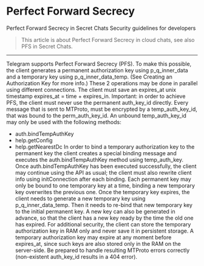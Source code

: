 # Perfect Forward Secrecy

Perfect Forward Secrecy in Secret Chats
Security guidelines for developers

> This article is about Perfect Forward Secrecy in cloud chats, see also PFS in Secret Chats.
---
Telegram supports Perfect Forward Secrecy (PFS).
To make this possible, the client generates a permanent authorization key using p_q_inner_data and a temporary key using p_q_inner_data_temp. (See Creating an Authorization Key for more info.) These 2 operations may be done in parallel using different connections. The client must save an expires_at unix timestamp expires_at = time + expires_in.
Important: in order to achieve PFS, the client must never use the permanent auth_key_id directly. Every message that is sent to MTProto, must be encrypted by a temp_auth_key_id, that was bound to the perm_auth_key_id.
An unbound temp_auth_key_id may only be used with the following methods:
- auth.bindTempAuthKey
- help.getConfig
- help.getNearestDc
In order to bind a temporary authorization key to the permanent key the client creates a special binding message and executes the auth.bindTempAuthKey method using temp_auth_key. Once auth.bindTempAuthKey has been executed successfully, the client may continue using the API as usual; the client must also rewrite client info using initConnection after each binding. Each permanent key may only be bound to one temporary key at a time, binding a new temporary key overwrites the previous one.
Once the temporary key expires, the client needs to generate a new temporary key using p_q_inner_data_temp. Then it needs to re-bind that new temporary key to the initial permanent key. A new key can also be generated in advance, so that the client has a new key ready by the time the old one has expired.
For additional security, the client can store the temporary authorization key in RAM only and never save it in persistent storage.
A temporary authorization key may expire at any moment before expires_at, since such keys are also stored only in the RAM on the server-side. Be prepared to handle resulting MTProto errors correctly (non-existent auth_key_id results in a 404 error).
